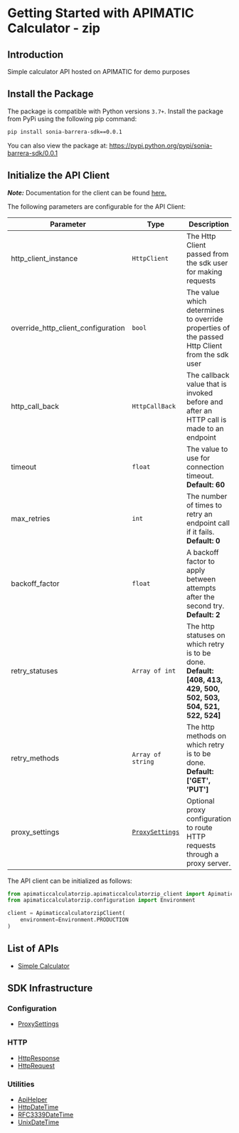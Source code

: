 
# Getting Started with APIMATIC Calculator - zip

## Introduction

Simple calculator API hosted on APIMATIC for demo purposes

## Install the Package

The package is compatible with Python versions `3.7+`.
Install the package from PyPi using the following pip command:

```bash
pip install sonia-barrera-sdk==0.0.1
```

You can also view the package at:
https://pypi.python.org/pypi/sonia-barrera-sdk/0.0.1

## Initialize the API Client

**_Note:_** Documentation for the client can be found [here.](https://www.github.com/ZahraN444/sonia-barrera-python-sdk/tree/0.0.1/doc/client.md)

The following parameters are configurable for the API Client:

| Parameter | Type | Description |
|  --- | --- | --- |
| http_client_instance | `HttpClient` | The Http Client passed from the sdk user for making requests |
| override_http_client_configuration | `bool` | The value which determines to override properties of the passed Http Client from the sdk user |
| http_call_back | `HttpCallBack` | The callback value that is invoked before and after an HTTP call is made to an endpoint |
| timeout | `float` | The value to use for connection timeout. <br> **Default: 60** |
| max_retries | `int` | The number of times to retry an endpoint call if it fails. <br> **Default: 0** |
| backoff_factor | `float` | A backoff factor to apply between attempts after the second try. <br> **Default: 2** |
| retry_statuses | `Array of int` | The http statuses on which retry is to be done. <br> **Default: [408, 413, 429, 500, 502, 503, 504, 521, 522, 524]** |
| retry_methods | `Array of string` | The http methods on which retry is to be done. <br> **Default: ['GET', 'PUT']** |
| proxy_settings | [`ProxySettings`](https://www.github.com/ZahraN444/sonia-barrera-python-sdk/tree/0.0.1/doc/proxy-settings.md) | Optional proxy configuration to route HTTP requests through a proxy server. |

The API client can be initialized as follows:

```python
from apimaticcalculatorzip.apimaticcalculatorzip_client import ApimaticcalculatorzipClient
from apimaticcalculatorzip.configuration import Environment

client = ApimaticcalculatorzipClient(
    environment=Environment.PRODUCTION
)
```

## List of APIs

* [Simple Calculator](https://www.github.com/ZahraN444/sonia-barrera-python-sdk/tree/0.0.1/doc/controllers/simple-calculator.md)

## SDK Infrastructure

### Configuration

* [ProxySettings](https://www.github.com/ZahraN444/sonia-barrera-python-sdk/tree/0.0.1/doc/proxy-settings.md)

### HTTP

* [HttpResponse](https://www.github.com/ZahraN444/sonia-barrera-python-sdk/tree/0.0.1/doc/http-response.md)
* [HttpRequest](https://www.github.com/ZahraN444/sonia-barrera-python-sdk/tree/0.0.1/doc/http-request.md)

### Utilities

* [ApiHelper](https://www.github.com/ZahraN444/sonia-barrera-python-sdk/tree/0.0.1/doc/api-helper.md)
* [HttpDateTime](https://www.github.com/ZahraN444/sonia-barrera-python-sdk/tree/0.0.1/doc/http-date-time.md)
* [RFC3339DateTime](https://www.github.com/ZahraN444/sonia-barrera-python-sdk/tree/0.0.1/doc/rfc3339-date-time.md)
* [UnixDateTime](https://www.github.com/ZahraN444/sonia-barrera-python-sdk/tree/0.0.1/doc/unix-date-time.md)

